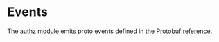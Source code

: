 <!--
order: 4
-->

# Events

The authz module emits proto events defined in [the Protobuf reference](../../../docs/core/proto-docs.md#soominhyunwoo/authz/v1beta1/event.proto).
